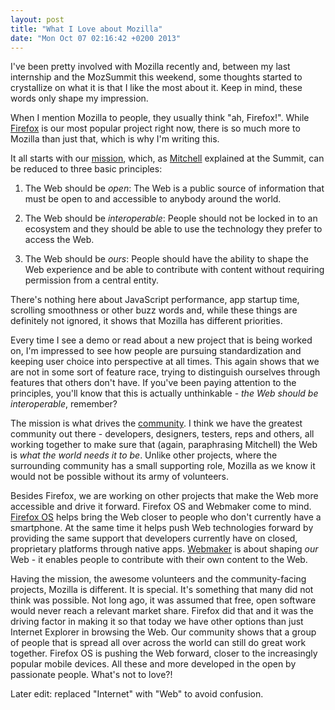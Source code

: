```yaml
---
layout: post
title: "What I Love about Mozilla"
date: "Mon Oct 07 02:16:42 +0200 2013"
---
```


I've been pretty involved with Mozilla recently and, between my
last internship and the MozSummit this weekend, some thoughts started to
crystallize on what it is that I like the most about it. Keep in mind,
these words only shape my impression.

When I mention Mozilla to people, they usually think "ah, Firefox!". While
[Firefox](http://getfirefox.com)
is our most popular project right now, there is so much more to Mozilla than just that,
which is why I'm writing this.

It all starts with our [mission](http://www.mozilla.org/en-US/about/manifesto/),
which, as
[Mitchell](https://blog.lizardwrangler.com/) explained at the Summit,
can be reduced to three basic principles:

1. The Web should be *open*: The Web is a public source of information
that must be open to and accessible to anybody
around the world.

2. The Web should be *interoperable*: People should not be locked in to an ecosystem and they should be able to
use the technology they prefer to access the Web.

3. The Web should be *ours*: People should have the ability to shape the Web experience and
be able to contribute with content without requiring permission from a central
entity.

There's nothing here about JavaScript performance, app startup time, scrolling
smoothness
or other buzz words and, while these things are definitely not ignored, it shows
that Mozilla has different priorities.

Every time I see a demo or read about a new project that is being worked on,
I'm impressed to see how people are pursuing standardization and keeping user
choice into perspective at all times. This again shows that we are not in some
sort of feature race, trying to distinguish ourselves through features that others
don't have. If you've been paying attention to the principles, you'll know that
this is actually unthinkable - *the Web should be interoperable*, remember?

The mission is what drives the [community](https://mozillians.org). I think we
have the greatest community out there - developers, designers, testers, reps
and others,
all working together to make sure that (again, paraphrasing Mitchell) the Web
is *what the world needs it to be*. Unlike other projects, where the surrounding
community has a small supporting role, Mozilla as we know it would not be possible
without its army of volunteers.

Besides Firefox, we are working on other projects that make the Web more
accessible and drive it forward. Firefox OS and Webmaker come to mind.
[Firefox OS](http://www.mozilla.org/en-US/firefox/os/) helps bring the Web closer
to people who don't currently have a smartphone. At the same time it helps push
Web technologies forward by providing the same support that developers currently
have on closed, proprietary platforms through native apps.
[Webmaker](https://webmaker.org/) is about shaping *our* Web - it enables
people to contribute with their own content to the Web.

Having the mission, the awesome volunteers and the community-facing projects,
Mozilla is different. It is special. It's something that many did not think
was possible. Not long ago, it was assumed that free, open software would
never reach a relevant market share. Firefox did that and it was the driving
factor in making it so that today we have other options than just Internet
Explorer in browsing the Web. Our community shows that a group of people that is spread
all over across the world can still do great work together. Firefox OS is pushing the
Web forward, closer to the increasingly popular mobile devices. All these and
more developed in the open by passionate people. What's not to love?!


<p class="text-right muted noindent smaller">Later edit: replaced "Internet" with "Web" to avoid confusion.</p>
